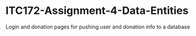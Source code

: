 # ITC172-Assignment-4-Data-Entities
Login and donation pages for pushing user and donation info to a database
